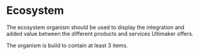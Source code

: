 # Ecosystem

The ecosystem organism should be used to display the integration and added value between the different products and services Ultimaker offers.

The organism is build to contain at least 3 items.
